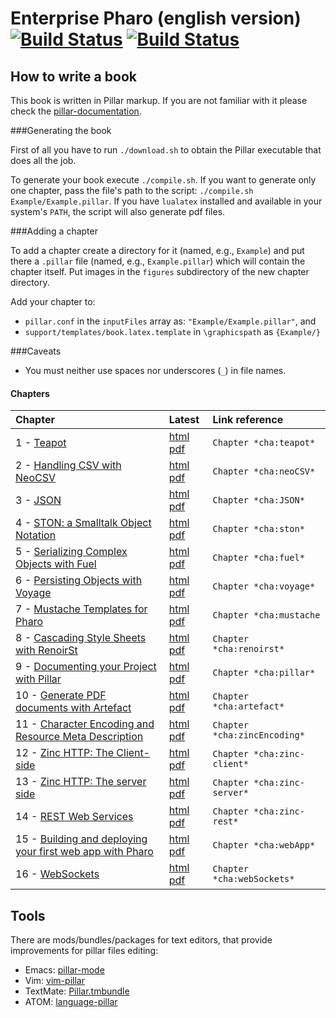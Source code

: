 Enterprise Pharo (english version) [![Build Status](https://ci.inria.fr/pharo-contribution/buildStatus/icon?job=EnterprisePharoBook)](https://ci.inria.fr/pharo-contribution/job/EnterprisePharoBook/) [![Build Status](https://travis-ci.org/SquareBracketAssociates/EnterprisePharo.svg?branch=master)](https://travis-ci.org/SquareBracketAssociates/EnterprisePharo)
====================

How to write a book
-------------------

This book is written in Pillar markup. If you are not familiar with it please check the [pillar-documentation](https://github.com/pillar-markup/pillar-documentation).

###Generating the book

First of all you have to run `./download.sh` to obtain the Pillar executable that does all the job.

To generate your book execute `./compile.sh`. If you want to generate only one chapter, pass the file's path to the script: `./compile.sh Example/Example.pillar`. If you have `lualatex` installed and available in your system's `PATH`, the script will also generate pdf files.

###Adding a chapter

To add a chapter create a directory for it (named, e.g., `Example`) and put there a `.pillar` file (named, e.g., `Example.pillar`) which will contain the chapter itself. Put images in the `figures` subdirectory of the new chapter directory.

Add your chapter to:

* `pillar.conf` in the `inputFiles` array as: `"Example/Example.pillar"`, and
* `support/templates/book.latex.template` in `\graphicspath` as `{Example/}`

###Caveats

* You must neither use spaces nor underscores (`_`) in file names.

#### Chapters

Chapter | Latest | Link reference |
:-------|:-------|:----------------
1 - [Teapot](Teapot/) | [html](https://ci.inria.fr/pharo-contribution/job/UpdatedPharoByExample/lastSuccessfulBuild/artifact/Teapot/Teapot.html) [pdf](https://ci.inria.fr/pharo-contribution/view/Books/job/EnterprisePharoBook/lastSuccessfulBuild/artifact/Artefact/Artefact.pdf) | `Chapter *cha:teapot*`
2 - [Handling CSV with NeoCSV](NeoCSV) | [html](https://ci.inria.fr/pharo-contribution/view/Books/job/EnterprisePharoBook/lastSuccessfulBuild/artifact/NeoCSV/NeoCSV.html) [pdf](https://ci.inria.fr/pharo-contribution/view/Books/job/EnterprisePharoBook/lastSuccessfulBuild/artifact/NeoCSV/NeoCSV.pdf) | `Chapter *cha:neoCSV*`
3 - [JSON](NeoJSON/) | [html](https://ci.inria.fr/pharo-contribution/view/Books/job/EnterprisePharoBook/lastSuccessfulBuild/artifact/NeoJSON/NeoJSON.html) [pdf](https://ci.inria.fr/pharo-contribution/view/Books/job/EnterprisePharoBook/lastSuccessfulBuild/artifact/NeoJSON/NeoJSON.pdf) | `Chapter *cha:JSON*`
4 - [STON: a Smalltalk Object Notation](STON/) | [html](https://ci.inria.fr/pharo-contribution/view/Books/job/EnterprisePharoBook/lastSuccessfulBuild/artifact/STON/STON.html) [pdf](https://ci.inria.fr/pharo-contribution/view/Books/job/EnterprisePharoBook/lastSuccessfulBuild/artifact/STON/STON.pdf) | `Chapter *cha:ston*`
5 - [Serializing Complex Objects with Fuel](Fuel/) | [html](https://ci.inria.fr/pharo-contribution/view/Books/job/EnterprisePharoBook/lastSuccessfulBuild/artifact/Fuel/Fuel.html) [pdf](https://ci.inria.fr/pharo-contribution/view/Books/job/EnterprisePharoBook/lastSuccessfulBuild/artifact/Fuel/Fuel.pdf) | `Chapter *cha:fuel*`
6 - [Persisting Objects with Voyage](Voyage/) | [html](https://ci.inria.fr/pharo-contribution/view/Books/job/EnterprisePharoBook/lastSuccessfulBuild/artifact/Voyage/Voyage.html) [pdf](https://ci.inria.fr/pharo-contribution/view/Books/job/EnterprisePharoBook/lastSuccessfulBuild/artifact/Voyage/Voyage..pdf) | `Chapter *cha:voyage*`
7 - [Mustache Templates for Pharo](Mustache/) | [html](https://ci.inria.fr/pharo-contribution/view/Books/job/EnterprisePharoBook/lastSuccessfulBuild/artifact/Mustache/Mustache.html) [pdf](https://ci.inria.fr/pharo-contribution/view/Books/job/EnterprisePharoBook/lastSuccessfulBuild/artifact/Mustache/Mustache.pdf) | `Chapter *cha:mustache`
8 - [Cascading Style Sheets with RenoirSt](RenoirST/) | [html](https://ci.inria.fr/pharo-contribution/view/Books/job/EnterprisePharoBook/lastSuccessfulBuild/artifact/RenoirST/RenoirST.html) [pdf](https://ci.inria.fr/pharo-contribution/view/Books/job/EnterprisePharoBook/lastSuccessfulBuild/artifact/RenoirST/RenoirST.pdf) | `Chapter *cha:renoirst*`
9 - [Documenting your Project with Pillar](PillarChap/) | [html](https://ci.inria.fr/pharo-contribution/view/Books/job/EnterprisePharoBook/lastSuccessfulBuild/artifact/PillarChap/Pillar.html) [pdf](https://ci.inria.fr/pharo-contribution/view/Books/job/EnterprisePharoBook/lastSuccessfulBuild/artifact/PillarChap/Pillar.pdf) | `Chapter *cha:pillar*`
10 - [Generate PDF documents with Artefact](Artefact/) | [html](https://ci.inria.fr/pharo-contribution/view/Books/job/EnterprisePharoBook/lastSuccessfulBuild/artifact/Artefact/Artefact.html) [pdf](https://ci.inria.fr/pharo-contribution/view/Books/job/EnterprisePharoBook/lastSuccessfulBuild/artifact/Artefact/Artefact.pdf) | `Chapter *cha:artefact*`
11 - [Character Encoding and Resource Meta Description](Zinc-Encoding-Meta/) | [html](https://ci.inria.fr/pharo-contribution/view/Books/job/EnterprisePharoBook/lastSuccessfulBuild/artifact/Zinc-Encoding-Meta/Zinc-Encoding-Meta.html) [pdf](https://ci.inria.fr/pharo-contribution/view/Books/job/EnterprisePharoBook/lastSuccessfulBuild/artifact/Zinc-Encoding-Meta/Zinc-Encoding-Meta.pdf) | `Chapter *cha:zincEncoding*`
12 - [Zinc HTTP: The Client-side](Zinc-HTTP-Client/) | [html](https://ci.inria.fr/pharo-contribution/view/Books/job/EnterprisePharoBook/lastSuccessfulBuild/artifact/Zinc-HTTP-Client/Zinc-HTTP-Client.html) [pdf](https://ci.inria.fr/pharo-contribution/view/Books/job/EnterprisePharoBook/lastSuccessfulBuild/artifact/Zinc-HTTP-Client/Zinc-HTTP-Client.pdf) | `Chapter *cha:zinc-client*`
13 - [Zinc HTTP: The server side](Zinc-HTTP-Server/) | [html](https://ci.inria.fr/pharo-contribution/view/Books/job/EnterprisePharoBook/lastSuccessfulBuild/artifact/Zinc-HTTP-Server/Zinc-HTTP-Server.html) [pdf](https://ci.inria.fr/pharo-contribution/view/Books/job/EnterprisePharoBook/lastSuccessfulBuild/artifact/Zinc-HTTP-Server/Zinc-HTTP-Server.pdf) | `Chapter *cha:zinc-server*`
14 - [REST Web Services](Zinc-REST/) | [html](https://ci.inria.fr/pharo-contribution/view/Books/job/EnterprisePharoBook/lastSuccessfulBuild/artifact/Zinc-REST/Zinc-REST.html) [pdf](https://ci.inria.fr/pharo-contribution/view/Books/job/EnterprisePharoBook/lastSuccessfulBuild/artifact/Zinc-REST/Zinc-REST.pdf) | `Chapter *cha:zinc-rest*`
15 - [Building and deploying your first web app with Pharo](WebApp/) | [html](https://ci.inria.fr/pharo-contribution/view/Books/job/EnterprisePharoBook/lastSuccessfulBuild/artifact/WebApp/WebApp.html) [pdf](https://ci.inria.fr/pharo-contribution/view/Books/job/EnterprisePharoBook/lastSuccessfulBuild/artifact/WebApp/WebApp.pdf) | `Chapter *cha:webApp*`
16 - [WebSockets](WebSockets/) | [html](https://ci.inria.fr/pharo-contribution/view/Books/job/EnterprisePharoBook/lastSuccessfulBuild/artifact/WebSockets/WebSockets.html) [pdf](https://ci.inria.fr/pharo-contribution/view/Books/job/EnterprisePharoBook/lastSuccessfulBuild/artifact/WebSockets/WebSockets.pdf) | `Chapter *cha:webSockets*`

Tools
-----
There are mods/bundles/packages for text editors, that provide improvements for pillar files editing:

* Emacs: [pillar-mode](https://github.com/pillar-markup/pillar-mode)
* Vim: [vim-pillar](https://github.com/cdlm/vim-pillar)
* TextMate: [Pillar.tmbundle](https://github.com/pillar-markup/Pillar.tmbundle)
* ATOM: [language-pillar](https://github.com/pillar-markup/language-pillar)
